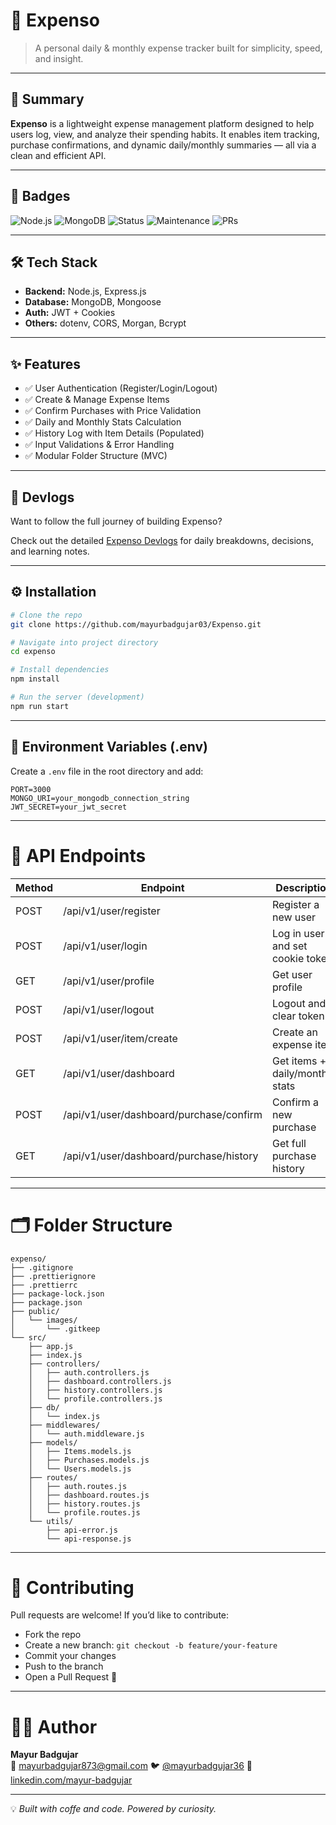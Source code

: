 # 💸 Expenso

> A personal daily & monthly expense tracker built for simplicity, speed, and insight.

---

## 🚀 Summary

**Expenso** is a lightweight expense management platform designed to help users log, view, and analyze their spending habits. It enables item tracking, purchase confirmations, and dynamic daily/monthly summaries — all via a clean and efficient API.

---

## 📛 Badges

![Node.js](https://img.shields.io/badge/Node.js-18.x-green?style=flat-square)
![MongoDB](https://img.shields.io/badge/MongoDB-Mongoose-brightgreen?style=flat-square)
![Status](https://img.shields.io/badge/Status-Active-blue?style=flat-square)
![Maintenance](https://img.shields.io/badge/Maintained-yes-brightgreen.svg)
![PRs](https://img.shields.io/badge/PRs-welcome-brightgreen.svg)

---

## 🛠 Tech Stack

- **Backend:** Node.js, Express.js
- **Database:** MongoDB, Mongoose
- **Auth:** JWT + Cookies
- **Others:** dotenv, CORS, Morgan, Bcrypt

---

## ✨ Features

- ✅ User Authentication (Register/Login/Logout)
- ✅ Create & Manage Expense Items
- ✅ Confirm Purchases with Price Validation
- ✅ Daily and Monthly Stats Calculation
- ✅ History Log with Item Details (Populated)
- ✅ Input Validations & Error Handling
- ✅ Modular Folder Structure (MVC)

---

## 📘 Devlogs

Want to follow the full journey of building Expenso?

Check out the detailed [Expenso Devlogs](https://github.com/mayurbadgujar03/mayur-devlogs/tree/main/expenso) for daily breakdowns, decisions, and learning notes.

---

## ⚙️ Installation

```bash
# Clone the repo
git clone https://github.com/mayurbadgujar03/Expenso.git

# Navigate into project directory
cd expenso

# Install dependencies
npm install

# Run the server (development)
npm run start
```

---

## 🔐 Environment Variables (.env)

Create a `.env` file in the root directory and add:

```env
PORT=3000
MONGO_URI=your_mongodb_connection_string
JWT_SECRET=your_jwt_secret
```

---

# 📡 API Endpoints

| Method | Endpoint                                      | Description                         |
|--------|-----------------------------------------------|-------------------------------------|
| POST   | /api/v1/user/register                         | Register a new user                 |
| POST   | /api/v1/user/login                            | Log in user and set cookie token    |
| GET    | /api/v1/user/profile                          | Get user profile                    |
| POST   | /api/v1/user/logout                           | Logout and clear token              |
| POST   | /api/v1/user/item/create                      | Create an expense item              |
| GET    | /api/v1/user/dashboard                        | Get items + daily/monthly stats     |
| POST   | /api/v1/user/dashboard/purchase/confirm       | Confirm a new purchase              |
| GET    | /api/v1/user/dashboard/purchase/history       | Get full purchase history           |

---

# 🗂 Folder Structure

```
expenso/
├── .gitignore
├── .prettierignore
├── .prettierrc
├── package-lock.json
├── package.json
├── public/
│   └── images/
│       └── .gitkeep
└── src/
    ├── app.js
    ├── index.js
    ├── controllers/
    │   ├── auth.controllers.js
    │   ├── dashboard.controllers.js
    │   ├── history.controllers.js
    │   └── profile.controllers.js
    ├── db/
    │   └── index.js
    ├── middlewares/
    │   └── auth.middleware.js
    ├── models/
    │   ├── Items.models.js
    │   ├── Purchases.models.js
    │   └── Users.models.js
    ├── routes/
    │   ├── auth.routes.js
    │   ├── dashboard.routes.js
    │   ├── history.routes.js
    │   └── profile.routes.js
    └── utils/
        ├── api-error.js
        └── api-response.js

```

---

# 🤝 Contributing

Pull requests are welcome! If you’d like to contribute:

- Fork the repo  
- Create a new branch: `git checkout -b feature/your-feature`  
- Commit your changes  
- Push to the branch  
- Open a Pull Request 🚀  

---

# 👨‍💻 Author

**Mayur Badgujar**  
📧 <mayurbadgujar873@gmail.com> 
🐦 [@mayurbadgujar36](https://x.com/mayurbadgujar36)
📎 [linkedin.com/mayur-badgujar](https://www.linkedin.com/in/mayur-badgujar-060a7927b/)  

---

💡 _Built with coffe and code. Powered by curiosity._
